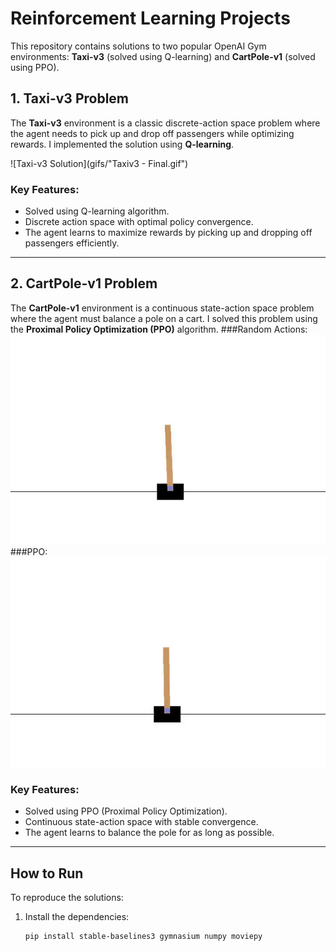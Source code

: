 # Reinforcement Learning Projects

This repository contains solutions to two popular OpenAI Gym environments: **Taxi-v3** (solved using Q-learning) and **CartPole-v1** (solved using PPO).

## 1. Taxi-v3 Problem

The **Taxi-v3** environment is a classic discrete-action space problem where the agent needs to pick up and drop off passengers while optimizing rewards. I implemented the solution using **Q-learning**.

![Taxi-v3 Solution](gifs/"Taxiv3 - Final.gif")

### Key Features:
- Solved using Q-learning algorithm.
- Discrete action space with optimal policy convergence.
- The agent learns to maximize rewards by picking up and dropping off passengers efficiently.

---

## 2. CartPole-v1 Problem

The **CartPole-v1** environment is a continuous state-action space problem where the agent must balance a pole on a cart. I solved this problem using the **Proximal Policy Optimization (PPO)** algorithm.
###Random Actions:
![CartPole-v1 Solution](gifs/Cartpole-Random.gif)
###PPO:
![CartPole-v1 Solution](gifs/Cartpole-PPO.gif)

### Key Features:
- Solved using PPO (Proximal Policy Optimization).
- Continuous state-action space with stable convergence.
- The agent learns to balance the pole for as long as possible.

---

## How to Run

To reproduce the solutions:
1. Install the dependencies:
   ```bash
   pip install stable-baselines3 gymnasium numpy moviepy

